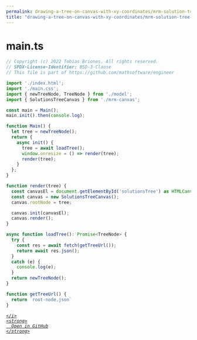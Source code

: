 ```yaml
---
permalink: drawing-a-tree-on-canvas-with-xy-coordinates/mrm-solution-tree---ep/src/main.ts.html
title: "drawing-a-tree-on-canvas-with-xy-coordinates/mrm-solution-tree---ep/src/main.ts"
---
```


# main.ts
```typescript
// Copyright (c) 2022 Tobias Briones. All rights reserved.
// SPDX-License-Identifier: BSD-3-Clause
// This file is part of https://github.com/mathsoftware/engineer

import './index.html';
import './main.css';
import { newTreeNode, TreeNode } from './model';
import { SolutionsTreeCanvas } from './mrm-canvas';

const main = Main();
main.init().then(console.log);

function Main() {
  let tree = newTreeNode();
  return {
    async init() {
      tree = await loadTree();
      window.onresize = () => render(tree);
      render(tree);
    }
  };
}

function render(tree) {
  const canvasEl = document.getElementById('solutionsTree') as HTMLCanvasElement;
  const canvas = new SolutionsTreeCanvas();
  canvas.rootNode = tree;

  canvas.init(canvasEl);
  canvas.render();
}

async function loadTree(): Promise<TreeNode> {
  try {
    const res = await fetch(getTreeUrl());
    return await res.json();
  }
  catch (e) {
    console.log(e);
  }
  return newTreeNode();
}

function getTreeUrl() {
  return `root-node.json`
}

```
<div class="social open-gh-btn my-4">
  <a class="btn btn-github" href="https://github.com/mathsoftware/engineer/tree/main/representation/repsymo/2dp/mrm/feat/drawing-a-tree-on-canvas-with-xy-coordinates/mrm-solution-tree---ep/src/main.ts" target="_blank">
    <i class="fab fa-github">
      
    </i>
    <strong>
      Open in GitHub
    </strong>
  </a>
</div>